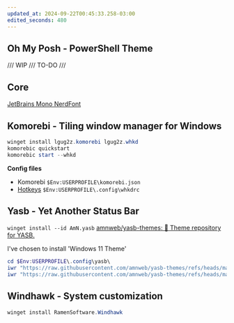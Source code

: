 ```yaml
---
updated_at: 2024-09-22T00:45:33.258-03:00
edited_seconds: 480
---
```

## Oh My Posh - PowerShell Theme
/// WIP /// TO-DO ///

## Core
[JetBrains Mono NerdFont](https://github.com/ryanoasis/nerd-fonts/releases/download/v3.2.1/JetBrainsMono.zip)

## Komorebi - Tiling window manager for Windows
```powershell
winget install lgug2z.komorebi lgug2z.whkd
komorebic quickstart
komorebic start --whkd
```
**Config files**
* Komorebi `$Env:USERPROFILE\komorebi.json`
* [Hotkeys](https://learn.microsoft.com/en-us/windows/win32/inputdev/virtual-key-codes) `$Env:USERPROFILE\.config\whkdrc`

## Yasb - Yet Another Status Bar
`winget install --id AmN.yasb`
[amnweb/yasb-themes: 🎨 Theme repository for YASB.](https://github.com/amnweb/yasb-themes)

I've chosen to install 'Windows 11 Theme'
```powershell
cd $Env:USERPROFILE\.config\yasb\
iwr "https://raw.githubusercontent.com/amnweb/yasb-themes/refs/heads/main/themes/7d3895d4-454b-40db-a2f9-44a238d5793b/config.yaml" -OutFile .\config.yaml
iwr "https://raw.githubusercontent.com/amnweb/yasb-themes/refs/heads/main/themes/7d3895d4-454b-40db-a2f9-44a238d5793b/styles.css" -OutFile .\styles.css
```
## Windhawk - System customization
```powershell
winget install RamenSoftware.Windhawk
```
